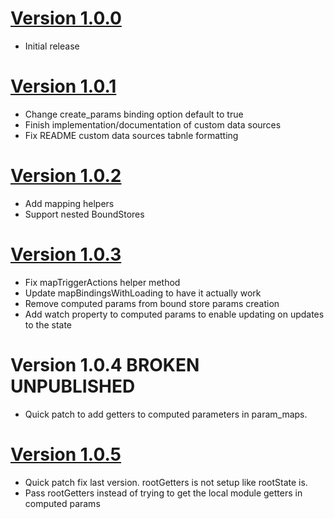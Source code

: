 # [Version 1.0.0](https://github.com/hppr-dev/vuex-bind-plugin/tree/1.0.0)

- Initial release

# [Version 1.0.1](https://github.com/hppr-dev/vuex-bind-plugin/tree/1.0.1)

- Change create_params binding option default to true
- Finish implementation/documentation of custom data sources
- Fix README custom data sources tabnle formatting

# [Version 1.0.2](https://github.com/hppr-dev/vuex-bind-plugin/tree/1.0.2)

- Add mapping helpers
- Support nested BoundStores

# [Version 1.0.3](https://github.com/hppr-dev/vuex-bind-plugin/tree/1.0.3)

- Fix mapTriggerActions helper method
- Update mapBindingsWithLoading to have it actually work
- Remove computed params from bound store params creation
- Add watch property to computed params to enable updating on updates to the state

# Version 1.0.4 BROKEN UNPUBLISHED

- Quick patch to add getters to computed parameters in param_maps.

# [Version 1.0.5](https://github.com/hppr-dev/vuex-bind-plugin/tree/1.0.5)

- Quick patch fix last version. rootGetters is not setup like rootState is.
- Pass rootGetters instead of trying to get the local module getters in computed params
